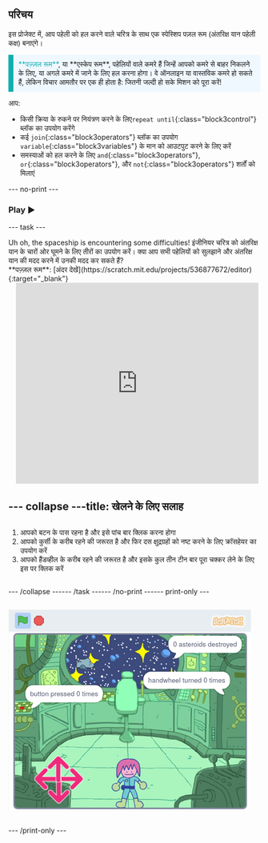 ## परिचय

इस प्रोजेक्ट में, आप पहेली को हल करने वाले चरित्र के साथ एक स्पेस्शिप पज़ल रूम (अंतरिक्ष यान पहेली कक्ष) बनाएंगे।

<p style="border-left: solid; border-width:10px; border-color: #0faeb0; background-color: aliceblue; padding: 10px;">
<span style="color: #0faeb0">**पज़्ज़ल रूम**</span>, या **एस्केप रूम**, पहेलियों वाले कमरे हैं जिन्हें आपको कमरे से बाहर निकलने के लिए, या अगले कमरे में जाने के लिए हल करना होगा। वे ऑनलाइन या वास्तविक कमरे हो सकते हैं, लेकिन विचार आमतौर पर एक ही होता है: जितनी जल्दी हो सके मिशन को पूरा करें!
</p>

आप:
+ किसी क्रिया के रुकने पर नियंत्रण करने के लिए`repeat until`{:class="block3control"} ब्लॉक का उपयोग करेंगे
+ कई `join`{:class="block3operators"} ब्लॉक का उपयोग `variable`{:class="block3variables"} के मान को आउटपुट करने के लिए करें
+ समस्याओं को हल करने के लिए `and`{:class="block3operators"}, `or`{:class="block3operators"}, और `not`{:class="block3operators"} शर्तों को मिलाएं

--- no-print ---

### Play ▶️

--- task ---

<div style="display: flex; flex-wrap: wrap">
<div style="flex-basis: 175px; flex-grow: 1">  
Uh oh, the spaceship is encountering some difficulties! इंजीनियर चरित्र को अंतरिक्ष यान के चारों ओर घूमने के लिए तीरों का उपयोग करें। क्या आप सभी पहेलियों को सुलझाने और अंतरिक्ष यान की मदद करने में उनकी मदद कर सकते हैं?
</div>
<div>
**पज़्ज़ल रूम**: [अंदर देखें](https://scratch.mit.edu/projects/536877672/editor){:target="_blank"}
<div class="scratch-preview" style="margin-left: 15px;">
  <iframe allowtransparency="true" width="485" height="402" src="https://scratch.mit.edu/projects/embed/536877672/?autostart=false" frameborder="0"></iframe>
</div>

</div>

--- collapse ---
---
title: खेलने के लिए सलाह
---

1. आपको बटन के पास रहना है और इसे पांच बार क्लिक करना होगा
2. आपको कुर्सी के करीब रहने की जरूरत है और फिर दस क्षुद्रग्रहों को नष्ट करने के लिए क्रॉसहेयर का उपयोग करें
3. आपको हैंडव्हील के करीब रहने की जरूरत है और इसके कुल तीन टीन बार पूरा चक्कर लेने के लिए इस पर क्लिक करें


--- /collapse ---

--- /task ---

--- /no-print ---

--- print-only ---

![पूर्ण प्रोजेक्ट](images/showcase_static.png)

--- /print-only ---


